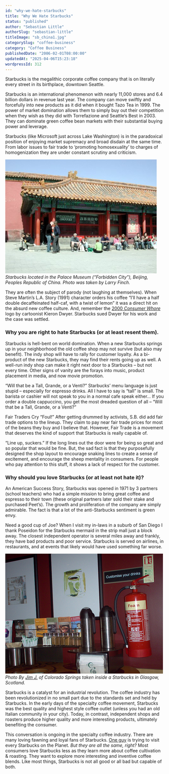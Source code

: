```yaml
---
id: "why-we-hate-starbucks"
title: "Why We Hate Starbucks"
status: "published"
author: "Sebastian Little"
authorSlug: "sebastian-little"
titleImage: "sb_china1.jpg"
categorySlug: "coffee-business"
category: "Coffee Business"
publishedDate: "2006-02-01T08:00:00"
updatedAt: "2025-04-06T15:23:18"
wordpressId: 312
---
```


Starbucks is the megalithic corporate coffee company that is on literally every street in its birthplace, downtown Seattle.

Starbucks is an international phenomenon with nearly 11,000 stores and 6.4 billion dollars in revenue last year. The company can move swiftly and forcefully into new products as it did when it bought Tazo Tea in 1999. The power of market domination allows them to simply buy out their competition when they wish as they did with Torrefazione and Seattle’s Best in 2003. They can dominate green coffee bean markets with their substantial buying power and leverage.

Starbucks (like Microsoft just across Lake Washington) is in the paradoxical position of enjoying market supremacy and broad disdain at the same time. From labor issues to fair trade to ‘promoting homosexuality’ to charges of homogenization they are under constant scrutiny and criticism.

![Starbucks located in the Palace Museum](sb_china1.jpg)  
*Starbucks located in the Palace Museum (“Forbidden City”), Beijing, Peoples Republic of China. Photo was taken by Larry Finch.*

They are often the subject of parody (not laughing at themselves). When Steve Martin’s L.A. Story (1991) character orders his coffee “I’ll have a half double decaffeinated half-caf, with a twist of lemon” it was a direct hit on the absurd new coffee culture. And, remember the [2000 *Consumer Whore*](https://www.printmag.com/branding-identity-design/starbucks-design-starbung-wars-and-consumer-whores/) logo by cartoonist Kieron Dwyer. Starbucks sued Dwyer for his work and the case was settled.

### Why you are right to hate Starbucks (or at least resent them).

Starbucks is hell-bent on world domination. When a new Starbucks springs up in your neighborhood the old coffee shop may not survive (but also may benefit). The indy shop will have to rally for customer loyalty. As a bi-product of the new Starbucks, they may find their rents going up as well. A well-run indy shop can make it right next door to a Starbucks – but not every time. Other signs of vanity are the forays into music, product placement in media, and now movie promotion.

“Will that be a Tall, Grande, or a Venti?” Starbucks’ menu language is just stupid – especially for espresso drinks. All I have to say is “tall” is small. The barista or cashier will not speak to you in a normal cafe speak either… If you order a double cappuccino, you get the most dreaded question of all – “Will that be a Tall, Grande, or a Venti?”

Fair Traders Cry “Foul!” After getting drummed by activists, S.B. did add fair trade options to the lineup. They claim to pay near fair trade prices for most of the beans they buy and I believe that. However, Fair Trade is a movement that deserves the kind of support that Starbucks is really capable of.

“Line up, suckers.” If the long lines out the door were for being so great and so popular that would be fine. But, the sad fact is that they purposefully designed the shop layout to encourage snaking lines to create a sense of excitement, and encourage the sheep mentality in consumers. For people who pay attention to this stuff, it shows a lack of respect for the customer.

### Why should you love Starbucks (or at least not hate it)?

An American Success Story, Starbucks was opened in 1971 by 3 partners (school teachers) who had a simple mission to bring great coffee and espresso to their town (these original partners later sold their stake and purchased Peet’s). The growth and proliferation of the company are simply admirable. The fact is that a lot of the anti-Starbucks sentiment is green envy.

Need a good cup of Joe? When I visit my in-laws in a suburb of San Diego I thank Poseidon for the Starbucks mermaid in the strip mall just a block away. The closest independent operator is several miles away and frankly, they have bad products and poor service. Starbucks is served on airlines, in restaurants, and at events that likely would have used something far worse.

![Starbucks in Glasgow](scotland.jpg)  
*Photo By [Jim J.](http://www.flickr.com/photos/11358744@N06/1099021236/) of Colorado Springs taken inside a Starbucks in Glasgow, Scotland.*

Starbucks is a catalyst for an industrial revolution. The coffee industry has been revolutionized in no small part due to the standards set and held by Starbucks. In the early days of the specialty coffee movement, Starbucks was the best quality and highest style coffee outlet (unless you had an old Italian community in your city). Today, in contrast, independent shops and roasters produce higher quality and more interesting products, ultimately benefiting the consumer.

This conversation is ongoing in the specialty coffee industry. There are many loving fawning and loyal fans of Starbucks. [One guy](/winter-coffee-achiever/ "Winter") is trying to visit every Starbucks on the Planet. *But they are all the same, right?* Most consumers love Starbucks less as they learn more about coffee cultivation & roasting. They want to explore more interesting and inventive coffee blends. Like most things, Starbucks is not all good or all bad but capable of both.
